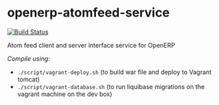 openerp-atomfeed-service
========================

[![Build Status](https://travis-ci.org/Bhamni/openerp-atomfeed-service.svg?branch=master)](https://travis-ci.org/Bhamni/openerp-atomfeed-service)

Atom feed client and server interface service for OpenERP

*Compile using:*
* `./script/vagrant-deploy.sh` (to build war file and deploy to Vagrant tomcat)
* `./script/vagrant-database.sh` (to run liquibase migrations on the vagrant machine on the dev box)
